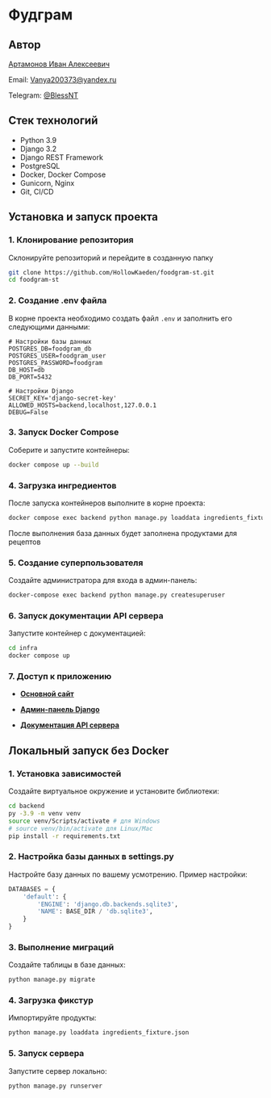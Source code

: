 # Фудграм

## Автор

[Артамонов Иван Алексеевич](https://github.com/HollowKaeden)

Email: [Vanya200373@yandex.ru](mailto:Vanya200373@yandex.ru)

Telegram: [@BlessNT](https://t.me/BlessNT)

## Стек технологий

- Python 3.9
- Django 3.2
- Django REST Framework
- PostgreSQL
- Docker, Docker Compose
- Gunicorn, Nginx
- Git, CI/CD

## Установка и запуск проекта

### 1. Клонирование репозитория

Склонируйте репозиторий и перейдите в созданную папку

```bash
git clone https://github.com/HollowKaeden/foodgram-st.git
cd foodgram-st
```

### 2. Создание .env файла

В корне проекта необходимо создать файл `.env` и заполнить его следующими данными:

```env
# Настройки базы данных
POSTGRES_DB=foodgram_db
POSTGRES_USER=foodgram_user
POSTGRES_PASSWORD=foodgram
DB_HOST=db
DB_PORT=5432

# Настройки Django
SECRET_KEY='django-secret-key'
ALLOWED_HOSTS=backend,localhost,127.0.0.1
DEBUG=False
```

### 3. Запуск Docker Compose

Соберите и запустите контейнеры:

```bash
docker compose up --build
```

### 4. Загрузка ингредиентов

<!-- Не совсем понимаю, что Вы имеете в виду под "новой командой" для импорта из прекода, можете поподробнее описать, что именно нужно сделать? -->
После запуска контейнеров выполните в корне проекта:
```bash
docker compose exec backend python manage.py loaddata ingredients_fixture.json
```
После выполнения база данных будет заполнена продуктами для рецептов

### 5. Создание суперпользователя

Создайте администратора для входа в админ-панель:

```bash
docker-compose exec backend python manage.py createsuperuser
```

### 6. Запуск документации API сервера

Запустите контейнер с документацией:

```bash
cd infra
docker compose up
```

### 7. Доступ к приложению

- [**Основной сайт**](http://localhost:8000/)

- [**Админ-панель Django**](http://localhost:8000/admin/)

- [**Документация API сервера**](http://localhost/api/docs/)

## Локальный запуск без Docker

### 1. Установка зависимостей

Создайте виртуальное окружение и установите библиотеки:

```bash
cd backend
py -3.9 -m venv venv
source venv/Scripts/activate # для Windows
# source venv/bin/activate для Linux/Mac
pip install -r requirements.txt
```

### 2. Настройка базы данных в settings.py

Настройте базу данных по вашему усмотрению. Пример настройки:

```py
DATABASES = {
    'default': {
        'ENGINE': 'django.db.backends.sqlite3',
        'NAME': BASE_DIR / 'db.sqlite3',
    }
}
```

### 3. Выполнение миграций

Создайте таблицы в базе данных:

```bash
python manage.py migrate
```

### 4. Загрузка фикстур

Импортируйте продукты:

<!-- Не совсем понимаю, что Вы имеете в виду под "новой командой" для импорта из прекода, можете поподробнее описать, что именно нужно сделать? -->
```bash
python manage.py loaddata ingredients_fixture.json
```

### 5. Запуск сервера

Запустите сервер локально:

```bash
python manage.py runserver
```
